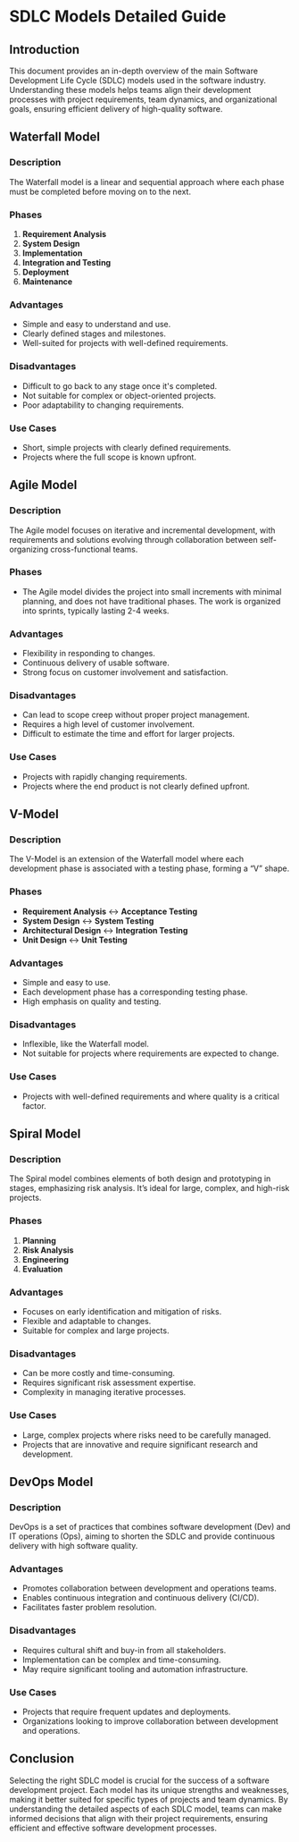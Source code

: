 # SDLC Models Detailed Guide

## Introduction

This document provides an in-depth overview of the main Software Development Life Cycle (SDLC) models used in the software industry. Understanding these models helps teams align their development processes with project requirements, team dynamics, and organizational goals, ensuring efficient delivery of high-quality software.

## Waterfall Model

### Description

The Waterfall model is a linear and sequential approach where each phase must be completed before moving on to the next.

### Phases

1. **Requirement Analysis**
2. **System Design**
3. **Implementation**
4. **Integration and Testing**
5. **Deployment**
6. **Maintenance**

### Advantages

- Simple and easy to understand and use.
- Clearly defined stages and milestones.
- Well-suited for projects with well-defined requirements.

### Disadvantages

- Difficult to go back to any stage once it's completed.
- Not suitable for complex or object-oriented projects.
- Poor adaptability to changing requirements.

### Use Cases

- Short, simple projects with clearly defined requirements.
- Projects where the full scope is known upfront.

## Agile Model

### Description

The Agile model focuses on iterative and incremental development, with requirements and solutions evolving through collaboration between self-organizing cross-functional teams.

### Phases

- The Agile model divides the project into small increments with minimal planning, and does not have traditional phases. The work is organized into sprints, typically lasting 2-4 weeks.

### Advantages

- Flexibility in responding to changes.
- Continuous delivery of usable software.
- Strong focus on customer involvement and satisfaction.

### Disadvantages

- Can lead to scope creep without proper project management.
- Requires a high level of customer involvement.
- Difficult to estimate the time and effort for larger projects.

### Use Cases

- Projects with rapidly changing requirements.
- Projects where the end product is not clearly defined upfront.

## V-Model

### Description

The V-Model is an extension of the Waterfall model where each development phase is associated with a testing phase, forming a “V” shape.

### Phases

- **Requirement Analysis** ↔ **Acceptance Testing**
- **System Design** ↔ **System Testing**
- **Architectural Design** ↔ **Integration Testing**
- **Unit Design** ↔ **Unit Testing**

### Advantages

- Simple and easy to use.
- Each development phase has a corresponding testing phase.
- High emphasis on quality and testing.

### Disadvantages

- Inflexible, like the Waterfall model.
- Not suitable for projects where requirements are expected to change.

### Use Cases

- Projects with well-defined requirements and where quality is a critical factor.

## Spiral Model

### Description

The Spiral model combines elements of both design and prototyping in stages, emphasizing risk analysis. It’s ideal for large, complex, and high-risk projects.

### Phases

1. **Planning**
2. **Risk Analysis**
3. **Engineering**
4. **Evaluation**

### Advantages

- Focuses on early identification and mitigation of risks.
- Flexible and adaptable to changes.
- Suitable for complex and large projects.

### Disadvantages

- Can be more costly and time-consuming.
- Requires significant risk assessment expertise.
- Complexity in managing iterative processes.

### Use Cases

- Large, complex projects where risks need to be carefully managed.
- Projects that are innovative and require significant research and development.

## DevOps Model

### Description

DevOps is a set of practices that combines software development (Dev) and IT operations (Ops), aiming to shorten the SDLC and provide continuous delivery with high software quality.

### Advantages

- Promotes collaboration between development and operations teams.
- Enables continuous integration and continuous delivery (CI/CD).
- Facilitates faster problem resolution.

### Disadvantages

- Requires cultural shift and buy-in from all stakeholders.
- Implementation can be complex and time-consuming.
- May require significant tooling and automation infrastructure.

### Use Cases

- Projects that require frequent updates and deployments.
- Organizations looking to improve collaboration between development and operations.

## Conclusion

Selecting the right SDLC model is crucial for the success of a software development project. Each model has its unique strengths and weaknesses, making it better suited for specific types of projects and team dynamics. By understanding the detailed aspects of each SDLC model, teams can make informed decisions that align with their project requirements, ensuring efficient and effective software development processes.